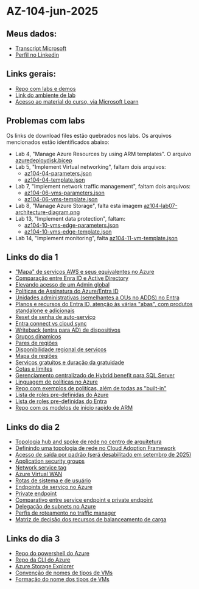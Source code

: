 # AZ-104-jun-2025

## Meus dados:
- [Transcript Microsoft](https://learn.microsoft.com/en-us/users/renatomartins-7213/transcript/dqlr3cjep5q3r9m?source=docs)
- [Perfil no Linkedin](https://www.linkedin.com/in/renatodealmeidamartins/)

## Links gerais:
- [Repo com labs e demos](https://github.com/MicrosoftLearning/AZ-104-MicrosoftAzureAdministrator)
- [Link do ambiente de lab](https://esi.learnondemand.net/Class/694157)
- [Acesso ao material do curso, via Microsoft Learn](https://learn.microsoft.com/en-us/training/courses/az-104t00?WT.mc_id=esi_m2l_content_wwl&ocid=%20#study-guide)

## Problemas com labs
Os links de download files estão quebrados nos labs. Os arquivos mencionados estão identificados abaixo:
- Lab 4, "Manage Azure Resources by using ARM templates". O arquivo [azuredeploydisk.bicep](https://raw.githubusercontent.com/MicrosoftLearning/AZ-104-MicrosoftAzureAdministrator/refs/heads/master/Allfiles/Labs/03/azuredeploydisk.bicep)
- Lab 5, "Implement Virtual networking", faltam dois arquivos:
  - [az104-04-parameters.json](https://raw.githubusercontent.com/MicrosoftLearning/AZ-104-MicrosoftAzureAdministrator/refs/heads/master/Allfiles/Labs/04/az104-04-parameters.json)
  - [az104-04-template.json](https://raw.githubusercontent.com/MicrosoftLearning/AZ-104-MicrosoftAzureAdministrator/refs/heads/master/Allfiles/Labs/04/az104-04-template.json)
- Lab 7, "Implement network traffic management",  faltam dois arquivos:
  - [az104-06-vms-parameters.json](https://raw.githubusercontent.com/MicrosoftLearning/AZ-104-MicrosoftAzureAdministrator/refs/heads/master/Allfiles/Labs/06/az104-06-vms-parameters.json)
  - [az104-06-vms-template.json](https://raw.githubusercontent.com/MicrosoftLearning/AZ-104-MicrosoftAzureAdministrator/refs/heads/master/Allfiles/Labs/06/az104-06-vms-template.json)
- Lab 8, "Manage Azure Storage", falta esta imagem [az104-lab07-architecture-diagram.png](https://github.com/MicrosoftLearning/AZ-104-MicrosoftAzureAdministrator/blob/master/Allfiles/Labs/07/az104-lab07-architecture-diagram.png?raw=true)
- Lab 13, "Implement data protection", faltam:
  - [az104-10-vms-edge-parameters.json](https://raw.githubusercontent.com/MicrosoftLearning/AZ-104-MicrosoftAzureAdministrator/refs/heads/master/Allfiles/Labs/10/az104-10-vms-edge-parameters.json)
  - [az104-10-vms-edge-template.json](https://raw.githubusercontent.com/MicrosoftLearning/AZ-104-MicrosoftAzureAdministrator/refs/heads/master/Allfiles/Labs/10/az104-10-vms-edge-template.json)
- Lab 14, "Implement monitoring", falta [az104-11-vm-template.json](https://raw.githubusercontent.com/MicrosoftLearning/AZ-104-MicrosoftAzureAdministrator/refs/heads/master/Allfiles/Labs/11/az104-11-vm-template.json)

## Links do dia 1
- ["Mapa" de serviços AWS e seus equivalentes no Azure](https://learn.microsoft.com/en-us/azure/architecture/aws-professional/)
- [Comparação entre Enra ID e Active Directory](https://learn.microsoft.com/en-us/entra/fundamentals/compare)
- [Elevando acesso de um Admin global](https://learn.microsoft.com/en-us/azure/role-based-access-control/elevate-access-global-admin?tabs=azure-portal%2Centra-audit-logs)
- [Políticas de Assinatura do Azure/Entra ID](https://learn.microsoft.com/en-us/azure/cost-management-billing/manage/manage-azure-subscription-policy)
- [Unidades administrativas (semelhantes a OUs no ADDS) no Entra](https://learn.microsoft.com/en-us/entra/identity/role-based-access-control/administrative-units)
- [Planos e recursos do Entra ID, atenção às várias "abas", com produtos standalone e adicionais](https://www.microsoft.com/en-us/security/business/microsoft-entra-pricing)
- [Reset de senha de auto-serviço](learn.microsoft.com/en-us/entra/identity/authentication/tutorial-enable-sspr)
- [Entra connect vs cloud sync](https://learn.microsoft.com/en-us/entra/identity/hybrid/cloud-sync/what-is-cloud-sync)
- [Writeback (entra para AD) de dispositivos](https://learn.microsoft.com/en-us/entra/identity/hybrid/connect/how-to-connect-device-writeback)
- [Grupos dinamicos](https://learn.microsoft.com/en-us/entra/identity/users/groups-dynamic-membership)
- [Pares de regiões](https://learn.microsoft.com/en-us/azure/reliability/regions-list)
- [Disponibilidade regional de serviços](https://azure.microsoft.com/en-us/explore/global-infrastructure/products-by-region/table)
- [Mapa de regiões](https://datacenters.microsoft.com/globe/explore/)
- [Serviços gratuitos e duração da gratuidade](https://azure.microsoft.com/en-us/pricing/purchase-options/azure-account)
- [Cotas e limites](https://learn.microsoft.com/en-us/azure/azure-resource-manager/management/azure-subscription-service-limits)
- [Gerenciamento centralizado de Hybrid benefit para SQL Server](https://learn.microsoft.com/en-us/azure/cost-management-billing/scope-level/overview-azure-hybrid-benefit-scope)
- [Linguagem de políticas no Azure](https://learn.microsoft.com/en-us/azure/governance/policy/concepts/definition-structure-basics)
- [Repo com exemplos de politícas, além de todas as "built-in"](https://github.com/Azure/azure-policy/tree/master)
- [Lista de roles pre-definidas do Azure](https://learn.microsoft.com/en-us/azure/role-based-access-control/built-in-roles)
- [Lista de roles pre-definidas do Entra](https://learn.microsoft.com/en-us/entra/identity/role-based-access-control/permissions-reference)
- [Repo com os modelos de inicio rapido de ARM](https://github.com/Azure/azure-quickstart-templates/tree/master)

## Links do dia 2
- [Topologia hub and spoke de rede no centro de arquitetura](https://learn.microsoft.com/en-us/azure/architecture/networking/architecture/hub-spoke)
- [Definindo uma topologia de rede no Cloud Adoption Framework](https://learn.microsoft.com/en-us/azure/cloud-adoption-framework/ready/azure-best-practices/define-an-azure-network-topology)
- [Acesso de saída por padrão (será desabilitado em setembro de 2025)](https://learn.microsoft.com/en-us/azure/virtual-network/ip-services/default-outbound-access#how-can-i-transition-to-an-explicit-method-of-public-connectivity-and-disable-default-outbound-access)
- [Application security groups](https://learn.microsoft.com/en-us/azure/virtual-network/application-security-groups)
- [Network service tag](https://learn.microsoft.com/en-us/azure/virtual-network/service-tags-overview)
- [Azure Virtual WAN](https://learn.microsoft.com/en-us/azure/virtual-wan/virtual-wan-about)
- [Rotas de sistema e de usuário](https://learn.microsoft.com/en-us/azure/virtual-network/virtual-networks-udr-overview)
- [Endpoints de serviço no Azure](https://learn.microsoft.com/en-us/azure/virtual-network/virtual-network-service-endpoints-overview)
- [Private endpoint](https://learn.microsoft.com/en-us/azure/private-link/private-endpoint-overview)
- [Comparativo entre service endpoint e private endpoint](https://techcommunity.microsoft.com/blog/coreinfrastructureandsecurityblog/service-endpoints-vs-private-endpoints/3962134)
- [Delegação de subnets no Azure](https://learn.microsoft.com/en-us/azure/virtual-network/subnet-delegation-overview)
- [Perfis de roteamento no traffic manager](https://learn.microsoft.com/en-us/azure/traffic-manager/traffic-manager-routing-methods)
- [Matriz de decisão dos recursos de balanceamento de carga](https://learn.microsoft.com/en-us/azure/architecture/guide/technology-choices/load-balancing-overview)

## Links do dia 3
- [Repo do powershell do Azure](https://github.com/Azure/azure-powershell)
- [Repo da CLI do Azure](https://github.com/Azure/azure-cli)
- [Azure Storage Explorer](https://azure.microsoft.com/en-us/products/storage/storage-explorer#Download-4)
- [Convenção de nomes de tipos de VMs](https://learn.microsoft.com/en-us/azure/virtual-machines/vm-naming-conventions)
- [Formação do nome dos tipos de VMs](https://learn.microsoft.com/en-us/azure/virtual-machines/sizes/overview?tabs=breakdownseries%2Cgeneralsizelist%2Ccomputesizelist%2Cmemorysizelist%2Cstoragesizelist%2Cgpusizelist%2Cfpgasizelist%2Chpcsizelist)
